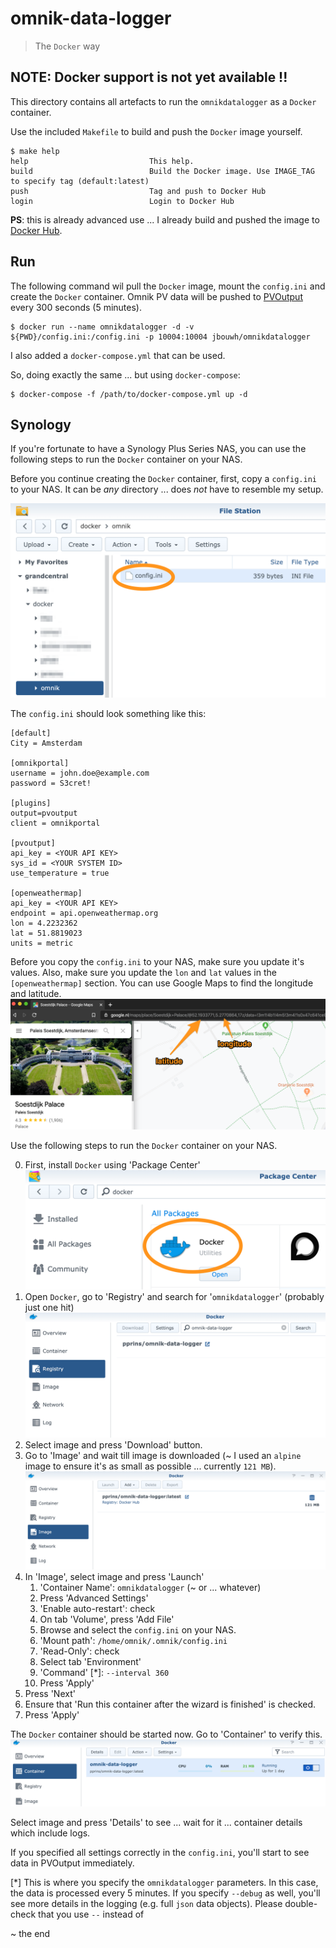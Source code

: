 # omnik-data-logger
> The `Docker` way
## NOTE: Docker support is not yet available !!

This directory contains all artefacts to run the `omnikdatalogger` as a `Docker` container.

Use the included `Makefile` to build and push the `Docker` image yourself.

```
$ make help
help                           This help.
build                          Build the Docker image. Use IMAGE_TAG to specify tag (default:latest)
push                           Tag and push to Docker Hub
login                          Login to Docker Hub
```

**PS**: this is already advanced use ... I already build and pushed the image to [Docker Hub](https://hub.docker.com/r/jbouwh/omnikdatalogger).

## Run

The following command wil pull the `Docker` image, mount the `config.ini` and create the `Docker` container. Omnik PV data will be pushed to [PVOutput](https://pvoutput.org/) every 300 seconds (5 minutes).

```
$ docker run --name omnikdatalogger -d -v ${PWD}/config.ini:/config.ini -p 10004:10004 jbouwh/omnikdatalogger
```

I also added a `docker-compose.yml` that can be used.

So, doing exactly the same ... but using `docker-compose`:

```
$ docker-compose -f /path/to/docker-compose.yml up -d
```

## Synology

If you're fortunate to have a Synology Plus Series NAS, you can use the following steps to run the `Docker` container on your NAS.

Before you continue creating the `Docker` container, first, copy a `config.ini` to your NAS. It can be _any_ directory ... does _not_ have to resemble my setup.

![](./img/dsm-filestation-config-ini.png)

The `config.ini` should look something like this:

```
[default]
City = Amsterdam

[omnikportal]
username = john.doe@example.com
password = S3cret!

[plugins]
output=pvoutput
client = omnikportal

[pvoutput]
api_key = <YOUR API KEY>
sys_id = <YOUR SYSTEM ID>
use_temperature = true

[openweathermap]
api_key = <YOUR API KEY>
endpoint = api.openweathermap.org
lon = 4.2232362
lat = 51.8819023
units = metric
```
Before you copy the `config.ini` to your NAS, make sure you update it's values. Also, make sure you update the `lon` and `lat` values in the `[openweathermap]` section. You can use Google Maps to find the longitude and latitude.
![](./img/get-lon-lat.png)

Use the following steps to run the `Docker` container on your NAS.

0. First, install `Docker` using 'Package Center'
   ![Install Docker](./img/dsm-install-docker.png)
1. Open `Docker`, go to 'Registry' and search for '`omnikdatalogger`' (probably just one hit)
   ![](./img/dsm-docker-registry-search.png)
2. Select image and press 'Download' button.
3. Go to 'Image' and wait till image is downloaded (~ I used an `alpine` image to ensure it's as small as possible ... currently `121 MB`).
   ![](img/dsm-docker-image-downloaded.png)
4. In 'Image', select image and press 'Launch'
   1. 'Container Name': `omnikdatalogger` (~ or ... whatever)
   2. Press 'Advanced Settings'
   3. 'Enable auto-restart': check
   4. On tab 'Volume', press 'Add File'
   5. Browse and select the `config.ini` on your NAS.
   6. 'Mount path': `/home/omnik/.omnik/config.ini`
   7. 'Read-Only': check
   8. Select tab 'Environment'
   9. 'Command' [*]: `--interval 360` 
   10. Press 'Apply'
5.  Press 'Next'
6.  Ensure that 'Run this container after the wizard is finished' is checked.
7.  Press 'Apply'

The `Docker` container should be started now. Go to 'Container' to verify this.
![](./img/dsm-docker-running.png)

Select image and press 'Details' to see ... wait for it ... container details which include logs.

If you specified all settings correctly in the `config.ini`, you'll start to see data in PVOutput immediately.

[*] This is where you specify the `omnikdatalogger` parameters. In this case, the data is processed every 5 minutes. If you specify `--debug` as well, you'll see more details in the logging (e.g. full `json` data objects). Please double-check that you use `--` instead of 

~ the end